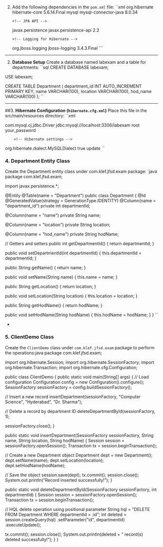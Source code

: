 2. Add the following dependencies in the `pom.xml` file:
   ``xml
   <dependencies>
       <!-- Hibernate Core -->
       <dependency>
           <groupId>org.hibernate</groupId>
           <artifactId>hibernate-core</artifactId>
           <version>5.6.14.Final</version>
       </dependency>
       <!-- MySQL Connector -->
       <dependency>
           <groupId>mysql</groupId>
           <artifactId>mysql-connector-java</artifactId>
           <version>8.0.34</version>
       </dependency>

       <!-- JPA API -->
   <dependency>
           <groupId>javax.persistence</groupId>
           <artifactId>javax.persistence-api</artifactId>
           <version>2.2</version>
       </dependency>

       <!-- Logging for Hibernate -->
   <dependency>
           <groupId>org.jboss.logging</groupId>
           <artifactId>jboss-logging</artifactId>
           <version>3.4.3.Final</version>
       </dependency>
   </dependencies>
   ```

---

 2. **Database Setup**
Create a database named labexam and a table for departments:
``sql
CREATE DATABASE labexam;

USE labexam;

CREATE TABLE Department (
    department_id INT AUTO_INCREMENT PRIMARY KEY,
    name VARCHAR(100),
    location VARCHAR(100),
    hod_name VARCHAR(100)
);
``

---
##3. **Hibernate Configuration (`hibernate.cfg.xml`)**
Place this file in the src/main/resources directory:
``xml
<!DOCTYPE hibernate-configuration PUBLIC 
    "-//Hibernate/Hibernate Configuration DTD 3.0//EN" 
    "http://hibernate.sourceforge.net/hibernate-configuration-3.0.dtd">

<hibernate-configuration>
    <session-factory>
        <!-- JDBC connection settings -->
        <property name="hibernate.connection.driver_class">com.mysql.cj.jdbc.Driver</property>
        <property name="hibernate.connection.url">jdbc:mysql://localhost:3306/labexam</property>
        <property name="hibernate.connection.username">root</property>
        <property name="hibernate.connection.password">your_password</property>

        <!-- Hibernate settings -->
  <property name="hibernate.dialect">org.hibernate.dialect.MySQLDialect</property>
        <property name="hibernate.show_sql">true</property>
        <property name="hibernate.hbm2ddl.auto">update</property>
        <!-- Entity Mapping -->
  <mapping class="com.klef.jfsd.exam.Department" />
    </session-factory>
</hibernate-configuration>
``
### 4. **Department Entity Class**
Create the Department entity class under com.klef.jfsd.exam package:
`java
package com.klef.jfsd.exam;

import javax.persistence.*;

@Entity
@Table(name = "Department")
public class Department {
    @Id
    @GeneratedValue(strategy = GenerationType.IDENTITY)
    @Column(name = "department_id")
    private int departmentId;

  @Column(name = "name")
  private String name;

  @Column(name = "location")
    private String location;

   @Column(name = "hod_name")
    private String hodName;

   // Getters and setters
    public int getDepartmentId() {
        return departmentId;
    }

  public void setDepartmentId(int departmentId) {
        this.departmentId = departmentId;
    }

  public String getName() {
        return name;
    }

  public void setName(String name) {
        this.name = name;
    }

  public String getLocation() {
        return location;
    }

  public void setLocation(String location) {
        this.location = location;
    }

public String getHodName() {
        return hodName;
    }

   public void setHodName(String hodName) {
        this.hodName = hodName;
    }
}
``

-

### 5. **ClientDemo Class**
Create the `ClientDemo` class under `com.klef.jfsd.exam` package to perform the operations:java
package com.klef.jfsd.exam;

import org.hibernate.Session;
import org.hibernate.SessionFactory;
import org.hibernate.Transaction;
import org.hibernate.cfg.Configuration;

public class ClientDemo {
    public static void main(String[] args) {
        // Load configuration
        Configuration config = new Configuration().configure();
        SessionFactory sessionFactory = config.buildSessionFactory();

   // Insert a new record
        insertDepartment(sessionFactory, "Computer Science", "Hyderabad", "Dr. Sharma");

  // Delete a record by department ID
        deleteDepartmentById(sessionFactory, 1);

   sessionFactory.close();
    }

  public static void insertDepartment(SessionFactory sessionFactory, String name, String location, String hodName) {
        Session session = sessionFactory.openSession();
        Transaction tx = session.beginTransaction();

   // Create a new Department object
        Department dept = new Department();
        dept.setName(name);
        dept.setLocation(location);
        dept.setHodName(hodName);

  // Save the object
        session.save(dept);
        tx.commit();
        session.close();
        System.out.println("Record inserted successfully!");
    }

  public static void deleteDepartmentById(SessionFactory sessionFactory, int departmentId) {
        Session session = sessionFactory.openSession();
        Transaction tx = session.beginTransaction();

   // HQL delete operation using positional parameter
        String hql = "DELETE FROM Department WHERE departmentId = :id";
        int deleted = session.createQuery(hql)
                             .setParameter("id", departmentId)
                             .executeUpdate();

  tx.commit();
        session.close();
        System.out.println(deleted + " record(s) deleted successfully!");
    }
}
